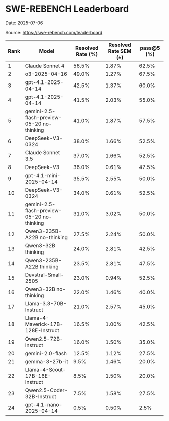 # SWE-REBENCH Leaderboard

Date: 2025-07-06

Source: https://swe-rebench.com/leaderboard

| Rank | Model | Resolved Rate (%) | Resolved Rate SEM (±) | pass@5 (%) |
|---|---|---|---|---|
| 1 | Claude Sonnet 4 | 56.5% | 1.87% | 62.5% |
| 2 | o3-2025-04-16 | 49.0% | 1.27% | 67.5% |
| 3 | gpt-4.1-2025-04-14 | 42.5% | 1.37% | 60.0% |
| 4 | gpt-4.1-2025-04-14 | 41.5% | 2.03% | 55.0% |
| 5 | gemini-2.5-flash-preview-05-20 no-thinking | 41.0% | 1.87% | 57.5% |
| 6 | DeepSeek-V3-0324 | 38.0% | 1.66% | 52.5% |
| 7 | Claude Sonnet 3.5 | 37.0% | 1.66% | 52.5% |
| 8 | DeepSeek-V3 | 36.0% | 0.61% | 47.5% |
| 9 | gpt-4.1-mini-2025-04-14 | 35.5% | 2.55% | 50.0% |
| 10 | DeepSeek-V3-0324 | 34.0% | 0.61% | 52.5% |
| 11 | gemini-2.5-flash-preview-05-20 no-thinking | 31.0% | 3.02% | 50.0% |
| 12 | Qwen3-235B-A22B no-thinking | 27.5% | 2.24% | 50.0% |
| 13 | Qwen3-32B thinking | 24.0% | 2.81% | 42.5% |
| 14 | Qwen3-235B-A22B thinking | 23.5% | 2.81% | 47.5% |
| 15 | Devstral-Small-2505 | 23.0% | 0.94% | 52.5% |
| 16 | Qwen3-32B no-thinking | 22.0% | 1.46% | 40.0% |
| 17 | Llama-3.3-70B-Instruct | 21.0% | 2.57% | 45.0% |
| 18 | Llama-4-Maverick-17B-128E-Instruct | 16.5% | 1.00% | 42.5% |
| 19 | Qwen2.5-72B-Instruct | 16.0% | 1.50% | 35.0% |
| 20 | gemini-2.0-flash | 12.5% | 1.12% | 27.5% |
| 21 | gemma-3-27b-it | 9.5% | 1.46% | 20.0% |
| 22 | Llama-4-Scout-17B-16E-Instruct | 8.5% | 1.50% | 20.0% |
| 23 | Qwen2.5-Coder-32B-Instruct | 7.5% | 1.58% | 27.5% |
| 24 | gpt-4.1-nano-2025-04-14 | 0.5% | 0.50% | 2.5% |
